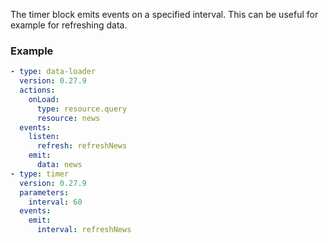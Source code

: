 The timer block emits events on a specified interval. This can be useful for example for refreshing
data.

### Example

```yaml
- type: data-loader
  version: 0.27.9
  actions:
    onLoad:
      type: resource.query
      resource: news
  events:
    listen:
      refresh: refreshNews
    emit:
      data: news
- type: timer
  version: 0.27.9
  parameters:
    interval: 60
  events:
    emit:
      interval: refreshNews
```

